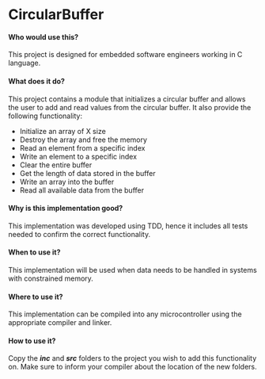 # CircularBuffer

#### Who would use this?
This project is designed for embedded software engineers working in C language.

#### What does it do?
This project contains a module that initializes a circular buffer and allows the user to add and read values from the circular buffer. It also provide the following functionality:

-	Initialize an array of X size
-	Destroy the array and free the memory
-	Read an element from a specific index
-	Write an element to a specific index
-	Clear the entire buffer
-	Get the length of data stored in the buffer
-	Write an array into the buffer
-	Read all available data from the buffer

#### Why is this implementation good?
This implementation was developed using TDD, hence it includes all tests needed to confirm the correct functionality.

#### When to use it?
This implementation will be used when data needs to be handled in systems with constrained memory.

#### Where to use it?
This implementation can be compiled into any microcontroller using the appropriate compiler and linker.

#### How to use it?
Copy the _**inc**_ and _**src**_ folders to the project you wish to add this functionality on. Make sure to inform your compiler about the location of the new folders.
